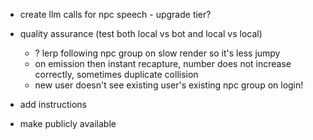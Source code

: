 - create llm calls for npc speech - upgrade tier?
- quality assurance (test both local vs bot and local vs local)
    - ? lerp following npc group on slow render so it's less jumpy
    - on emission then instant recapture, number does not increase correctly, sometimes duplicate collision
    - new user doesn't see existing user's existing npc group on login!

- add instructions

- make publicly available